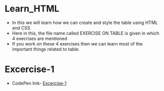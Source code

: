# Learn_HTML
- In this we will learn how we can create and style the table using HTML and CSS
- Here in this, the file name called EXERCISE ON TABLE is given in which 4 execrises are mentioned
- If you work on these 4 exercises then we can learn most of the important things related to table.

# Excercise-1
- CodePen link- [Excercise-1]([https://example.com](https://codepen.io/collection/eJjWpq)https://codepen.io/collection/eJjWpq)





